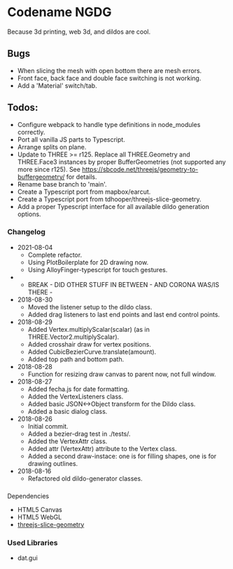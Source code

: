 # Codename NGDG

Because 3d printing, web 3d, and dildos are cool.

## Bugs

- When slicing the mesh with open bottom there are mesh errors.
- Front face, back face and double face switching is not working.
- Add a 'Material' switch/tab.

## Todos:

- Configure webpack to handle type definitions in node_modules correctly.
- Port all vanilla JS parts to Typescript.
- Arrange splits on plane.
- Update to THREE >= r125. Replace all THREE.Geometry and THREE.Face3 instances by proper BufferGeometries
  (not supported any more since r125). See https://sbcode.net/threejs/geometry-to-buffergeometry/ for details.
- Rename base branch to 'main'.
- Create a Typescript port from mapbox/earcut.
- Create a Typescript port from tdhooper/threejs-slice-geometry.
- Add a proper Typescript interface for all available dildo generation options.

### Changelog

- 2021-08-04
  - Complete refactor.
  - Using PlotBoilerplate for 2D drawing now.
  - Using AlloyFinger-typescript for touch gestures.
- - BREAK - DID OTHER STUFF IN BETWEEN - AND CORONA WAS/IS THERE -
- 2018-08-30
  - Moved the listener setup to the dildo class.
  - Added drag listeners to last end points and last end control points.
- 2018-08-29
  - Added Vertex.multiplyScalar(scalar) (as in THREE.Vector2.multiplyScalar).
  - Added crosshair draw for vertex positions.
  - Added CubicBezierCurve.translate(amount).
  - Added top path and bottom path.
- 2018-08-28
  - Function for resizing draw canvas to parent now, not full window.
- 2018-08-27
  - Added fecha.js for date formatting.
  - Added the VertexListeners class.
  - Added basic JSON<->Object transform for the Dildo class.
  - Added a basic dialog class.
- 2018-08-26
  - Initial commit.
  - Added a bezier-drag test in ./tests/.
  - Added the VertexAttr class.
  - Added attr (VertexAttr) attribute to the Vertex class.
  - Added a second draw-instace: one is for filling shapes, one is for drawing outlines.
- 2018-08-16
  - Refactored old dildo-generator classes.

###

Dependencies

- HTML5 Canvas
- HTML5 WebGL
- [threejs-slice-geometry](https://github.com/tdhooper/threejs-slice-geometry)

### Used Libraries

- dat.gui
